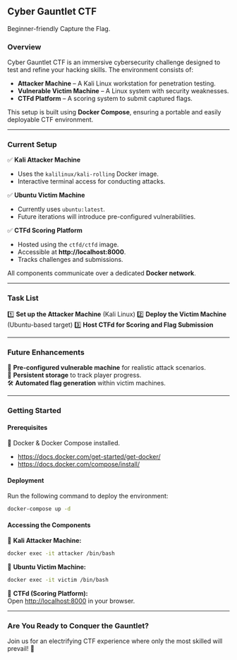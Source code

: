 ## **Cyber Gauntlet CTF**

Beginner-friendly Capture the Flag.

### **Overview**
Cyber Gauntlet CTF is an immersive cybersecurity challenge designed to test and refine your hacking skills. The environment consists of:
- **Attacker Machine** – A Kali Linux workstation for penetration testing.
- **Vulnerable Victim Machine** – A Linux system with security weaknesses.
- **CTFd Platform** – A scoring system to submit captured flags.

This setup is built using **Docker Compose**, ensuring a portable and easily deployable CTF environment.

---

### **Current Setup**
✅ **Kali Attacker Machine**
- Uses the `kalilinux/kali-rolling` Docker image.
- Interactive terminal access for conducting attacks.

✅ **Ubuntu Victim Machine**
- Currently uses `ubuntu:latest`.
- Future iterations will introduce pre-configured vulnerabilities.

✅ **CTFd Scoring Platform**
- Hosted using the `ctfd/ctfd` image.
- Accessible at **http://localhost:8000**.
- Tracks challenges and submissions.

All components communicate over a dedicated **Docker network**.

---

### **Task List**
1️⃣ **Set up the Attacker Machine** (Kali Linux)
2️⃣ **Deploy the Victim Machine** (Ubuntu-based target)
3️⃣ **Host CTFd for Scoring and Flag Submission**

---

### **Future Enhancements**
🚀 **Pre-configured vulnerable machine** for realistic attack scenarios.  
📂 **Persistent storage** to track player progress.  
🛠️ **Automated flag generation** within victim machines.  

---

### **Getting Started**
#### **Prerequisites**

🔹 Docker & Docker Compose installed.
- https://docs.docker.com/get-started/get-docker/
- https://docs.docker.com/compose/install/

#### **Deployment**
Run the following command to deploy the environment:
```sh
docker-compose up -d
```

#### **Accessing the Components**
🔹 **Kali Attacker Machine:**
```sh
docker exec -it attacker /bin/bash
```
🔹 **Ubuntu Victim Machine:**
```sh
docker exec -it victim /bin/bash
```
🔹 **CTFd (Scoring Platform):**  
Open [http://localhost:8000](http://localhost:8000) in your browser.

---

### **Are You Ready to Conquer the Gauntlet?**
Join us for an electrifying CTF experience where only the most skilled will prevail! 🚀
